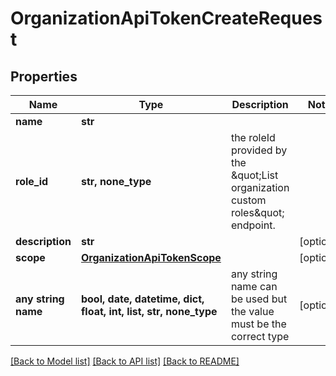 # OrganizationApiTokenCreateRequest


## Properties
Name | Type | Description | Notes
------------ | ------------- | ------------- | -------------
**name** | **str** |  | 
**role_id** | **str, none_type** | the roleId provided by the \&quot;List organization custom roles\&quot; endpoint. | 
**description** | **str** |  | [optional] 
**scope** | [**OrganizationApiTokenScope**](OrganizationApiTokenScope.md) |  | [optional] 
**any string name** | **bool, date, datetime, dict, float, int, list, str, none_type** | any string name can be used but the value must be the correct type | [optional]

[[Back to Model list]](../README.md#documentation-for-models) [[Back to API list]](../README.md#documentation-for-api-endpoints) [[Back to README]](../README.md)



